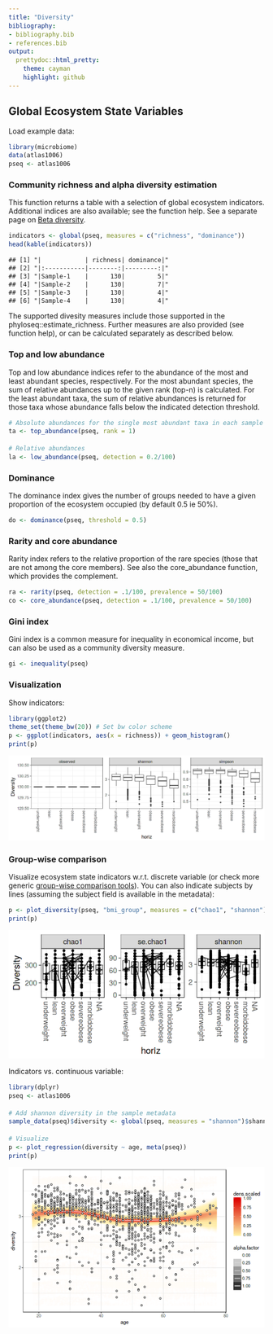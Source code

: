 ```yaml
---
title: "Diversity"
bibliography: 
- bibliography.bib
- references.bib
output: 
  prettydoc::html_pretty:
    theme: cayman
    highlight: github
---
```

<!--
  %\VignetteEngine{knitr::rmarkdown}
  %\VignetteIndexEntry{microbiome tutorial - diversity}
  %\usepackage[utf8]{inputenc}
  %\VignetteEncoding{UTF-8}  
-->


## Global Ecosystem State Variables 

Load example data:


```r
library(microbiome)
data(atlas1006)
pseq <- atlas1006
```


### Community richness and alpha diversity estimation

This function returns a table with a selection of global ecosystem indicators. Additional indices are also available; see the function help. See a separate page on [Beta diversity](Betadiversity.html).


```r
indicators <- global(pseq, measures = c("richness", "dominance"))
head(kable(indicators))
```

```
## [1] "|            | richness| dominance|"
## [2] "|:-----------|--------:|---------:|"
## [3] "|Sample-1    |      130|         5|"
## [4] "|Sample-2    |      130|         7|"
## [5] "|Sample-3    |      130|         4|"
## [6] "|Sample-4    |      130|         4|"
```

The supported divesity measures include those supported in the phyloseq::estimate_richness. Further measures are also provided (see function help), or can be calculated separately as described below.


### Top and low abundance

Top and low abundance indices refer to the abundance of the most and least abundant species, respectively. For the most abundant species, the sum of relative abundances up to the given rank (top-n) is calculated. For the least abundant taxa, the sum of relative abundances is returned for those taxa whose abundance falls below the indicated detection threshold.


```r
# Absolute abundances for the single most abundant taxa in each sample
ta <- top_abundance(pseq, rank = 1)

# Relative abundances
la <- low_abundance(pseq, detection = 0.2/100)
```


### Dominance

The dominance index gives the number of groups needed to have a given proportion of the ecosystem occupied (by default 0.5 ie 50%).


```r
do <- dominance(pseq, threshold = 0.5)
```


### Rarity and core abundance

Rarity index refers to the relative proportion of the rare species (those that are not among the core members). See also the core_abundance function, which provides the complement.


```r
ra <- rarity(pseq, detection = .1/100, prevalence = 50/100)
co <- core_abundance(pseq, detection = .1/100, prevalence = 50/100)
```



### Gini index

Gini index is a common measure for inequality in economical income, but can also be used as a community diversity measure.


```r
gi <- inequality(pseq)
```




### Visualization

Show indicators:


```r
library(ggplot2)
theme_set(theme_bw(20)) # Set bw color scheme
p <- ggplot(indicators, aes(x = richness)) + geom_histogram()
print(p)
```

![plot of chunk div-example2](figure/div-example2-1.png)

### Group-wise comparison

Visualize ecosystem state indicators w.r.t. discrete variable (or check more generic [group-wise comparison tools](Comparisons.html)). You can also indicate subjects by lines (assuming the subject field is available in the metadata):


```r
p <- plot_diversity(pseq, "bmi_group", measures = c("chao1", "shannon"), indicate.subjects = TRUE)
print(p)
```

![plot of chunk div-example2bb](figure/div-example2bb-1.png)

Indicators vs. continuous variable:


```r
library(dplyr)
pseq <- atlas1006

# Add shannon diversity in the sample metadata
sample_data(pseq)$diversity <- global(pseq, measures = "shannon")$shannon

# Visualize
p <- plot_regression(diversity ~ age, meta(pseq))
print(p)
```

![plot of chunk indicators-example13](figure/indicators-example13-1.png)


